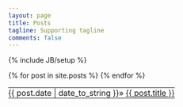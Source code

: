 ```yaml
---
layout: page
title: Posts
tagline: Supporting tagline
comments: false
---
```

{% include JB/setup %}

<!--<ul class="posts">
  {% for post in site.posts %}
    <li><span>{{ post.date | date_to_string }}</span> &raquo; <a href="{{ BASE_PATH }}{{ post.url }}">{{ post.title }}</a></li>
  {% endfor %}
</ul>-->

<table>
    <tbody>
        {% for post in site.posts %}
        <tr>
            <td style="border: none; padding: 0;">{{ post.date | date_to_string }}</td>
            <td style="border: none; padding: 0;">
                &raquo; 
                <a href="{{ BASE_PATH }}{{ post.url }}">
                    {{ post.title }}
                </a>
            </td>
        </tr>
        {% endfor %}
    </tbody>
</table>

